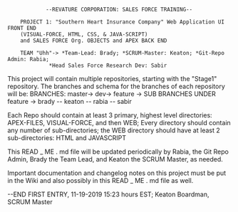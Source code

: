 				--REVATURE CORPORATION: SALES FORCE TRAINING--

		PROJECT 1: "Southern Heart Insurance Company" Web Application UI FRONT END
		(VISUAL-FORCE, HTML, CSS, & JAVA-SCRIPT)
		and SALES FORCE Org. OBJECTS and APEX BACK END

		TEAM "Uhh"-> *Team-Lead: Brady; *SCRUM-Master: Keaton; *Git-Repo Admin: Rabia;
			     *Head Sales Force Research Dev: Sabir


This project will contain multiple repositories, starting with the "Stage1" repository.  The branches
and schema for the branches of each repository will be:
                                     BRANCHES: master-> dev-> feature ->
				     SUB BRANCHES UNDER feature -> brady -- keaton -- rabia -- sabir



Each Repo should contain at least 3 primary, highest level directories: APEX-FILES, VISUAL-FORCE, and
then WEB; Every directory should contain any number of sub-directories; the WEB directory should have
at least 2 sub-directories: HTML and JAVASCRIPT

This READ _ ME . md file will be updated periodically by Rabia, the Git Repo Admin, Brady the Team Lead, and Keaton the SCRUM Master, as needed.

Important documentation and changelog notes on this project must be put in the Wiki and also possibly
in this READ _ ME . md file as well.

--END FIRST ENTRY, 11-19-2019 15:23 hours EST; Keaton Boardman, SCRUM Master
